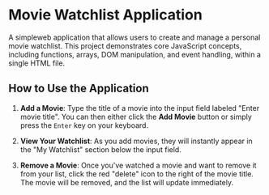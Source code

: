 # Movie Watchlist Application

A simpleweb application that allows users to create and manage a personal movie watchlist. This project demonstrates core JavaScript concepts, including functions, arrays, DOM manipulation, and event handling,  within a single HTML file.

## How to Use the Application

1.  **Add a Movie**: Type the title of a movie into the input field labeled "Enter movie title". You can then either click the **Add Movie** button or simply press the `Enter` key on your keyboard.
    
2.  **View Your Watchlist**: As you add movies, they will instantly appear in the "My Watchlist" section below the input field.
    
3.  **Remove a Movie**: Once you've watched a movie and want to remove it from your list, click the red "delete" icon to the right of the movie title. The movie will be removed, and the list will update immediately.